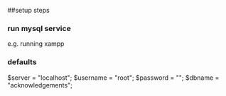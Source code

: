 ##setup steps

### run mysql service
e.g. running xampp

### defaults
$server = "localhost";
$username = "root";
$password = "";
$dbname = "acknowledgements"; 